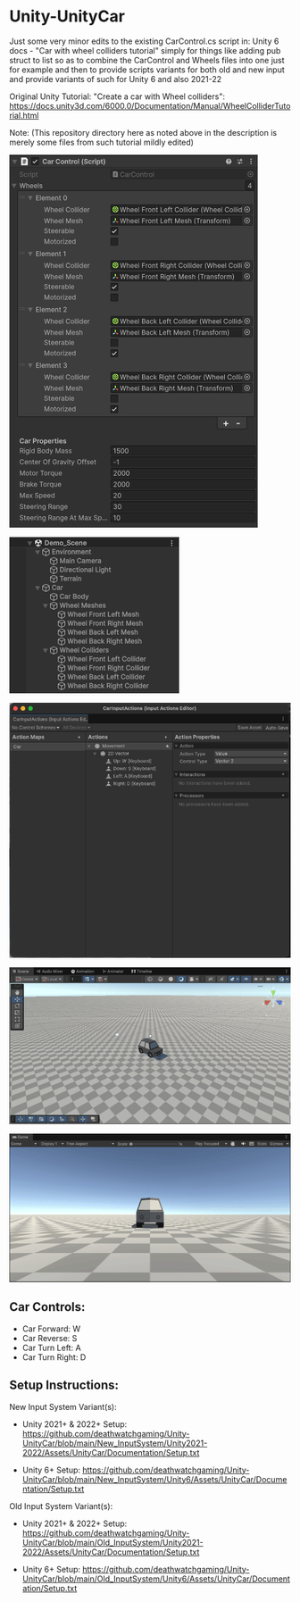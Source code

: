 # Unity-UnityCar

Just some very minor edits to the existing CarControl.cs script in: Unity 6 docs - "Car with wheel colliders tutorial" simply for things like adding pub struct to list so as to combine the CarControl and Wheels files into one just for example and then to provide scripts variants for both old and new input and provide variants of such for Unity 6 and also 2021-22


Original Unity Tutorial: "Create a car with Wheel colliders": https://docs.unity3d.com/6000.0/Documentation/Manual/WheelColliderTutorial.html 

Note: (This repository directory here as noted above in the description is merely some files from such tutorial mildly edited)


![Preview](https://raw.githubusercontent.com/deathwatchgaming/Unity-UnityCar/refs/heads/main/Previews/CarControlScript_Editor_Example.png)

![Preview](https://raw.githubusercontent.com/deathwatchgaming/Unity-UnityCar/refs/heads/main/Previews/DemoScene_Heirarchy_Example.png)

![Preview](https://raw.githubusercontent.com/deathwatchgaming/Unity-UnityCar/refs/heads/main/Previews/InputActions_Example.png)

![Preview](https://raw.githubusercontent.com/deathwatchgaming/Unity-UnityCar/refs/heads/main/Previews/SceneViewTab_Example.png)

![Preview](https://raw.githubusercontent.com/deathwatchgaming/Unity-UnityCar/refs/heads/main/Previews/GameViewTab_Example.png)



Car Controls:
-------------

* Car Forward:          W
* Car Reverse:          S
* Car Turn Left:        A
* Car Turn Right:       D


Setup Instructions:
-------------------


New Input System Variant(s):


* Unity 2021+ & 2022+ Setup: https://github.com/deathwatchgaming/Unity-UnityCar/blob/main/New_InputSystem/Unity2021-2022/Assets/UnityCar/Documentation/Setup.txt

* Unity 6+ Setup: https://github.com/deathwatchgaming/Unity-UnityCar/blob/main/New_InputSystem/Unity6/Assets/UnityCar/Documentation/Setup.txt


Old Input System Variant(s):


* Unity 2021+ & 2022+ Setup: https://github.com/deathwatchgaming/Unity-UnityCar/blob/main/Old_InputSystem/Unity2021-2022/Assets/UnityCar/Documentation/Setup.txt

* Unity 6+ Setup: https://github.com/deathwatchgaming/Unity-UnityCar/blob/main/Old_InputSystem/Unity6/Assets/UnityCar/Documentation/Setup.txt


